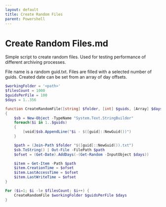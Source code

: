 ```yaml
---
layout: default
title: Create Random Files
parent: Powershell
---
```


# Create Random Files.md
Simple script to create random files. Used for testing performance of different archiving processes.

File name is a random guid.txt.
Files are filled with a selected number of guids.
Created date can be set from an array of day offsets.

```powershell
$workingFolder = '<path>'
$filesCount = 1000
$guidsPerFile = 100
$days = 1..356

function CreateRandomFile([string] $folder, [int] $guids, [Array] $days) 
{
    $sb = New-Object -TypeName "System.Text.StringBuilder"
    foreach($i in 1..$guids)
    {
        [void]$sb.AppendLine("$i - $([guid]::NewGuid())")
    }

    $path = (Join-Path $folder "$([guid]::NewGuid()).txt")
    $sb.ToString() | Out-File -FilePath $path 
    $ofset = (Get-Date).AddDays(-(Get-Random -InputObject $days))

    $item = Get-Item -Path $path
    $item.CreationTime = $ofset 
    $item.LastAccessTime = $ofset 
    $item.LastWriteTime = $ofset 
}

For ($i=1; $i -le $filesCount; $i++) {
    CreateRandomFile $workingFolder $guidsPerFile $days
}
```